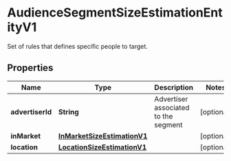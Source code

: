 

# AudienceSegmentSizeEstimationEntityV1

Set of rules that defines specific people to target.

## Properties

Name | Type | Description | Notes
------------ | ------------- | ------------- | -------------
**advertiserId** | **String** | Advertiser associated to the segment |  [optional]
**inMarket** | [**InMarketSizeEstimationV1**](InMarketSizeEstimationV1.md) |  |  [optional]
**location** | [**LocationSizeEstimationV1**](LocationSizeEstimationV1.md) |  |  [optional]



